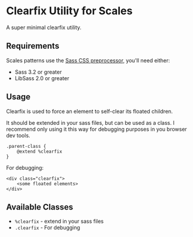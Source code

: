 # Clearfix Utility for Scales

A super minimal clearfix utility.

## Requirements

Scales patterns use the [Sass CSS preprocessor](http://sass-lang.com/), you'll need either:
* Sass 3.2 or greater
* LibSass 2.0 or greater

## Usage

Clearfix is used to force an element to self-clear its floated children.

It should be extended in your sass files, but can be used as a class. I recommend only using it this way for debugging purposes in you browser dev tools.

```
.parent-class {
    @extend %clearfix
}
```

For debugging:
```
<div class="clearfix">
    <some floated elements>
</div>
```

## Available Classes

* `%clearfix` - extend in your sass files
* `.clearfix` - For debugging
